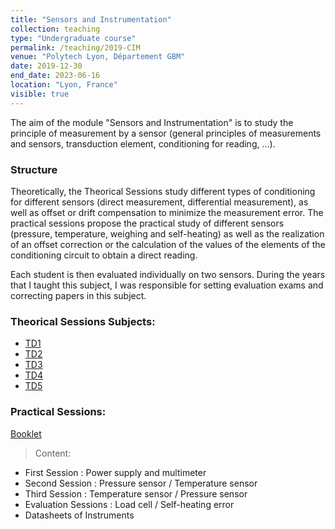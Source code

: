 ```yaml
---
title: "Sensors and Instrumentation"
collection: teaching
type: "Undergraduate course"
permalink: /teaching/2019-CIM
venue: "Polytech Lyon, Département GBM"
date: 2019-12-30
end_date: 2023-06-16
location: "Lyon, France"
visible: true
---
```


The aim of the module "Sensors and Instrumentation" is to study the principle of measurement by a sensor (general principles of measurements and sensors, transduction element, conditioning for reading, ...). 

### Structure
Theoretically, the Theorical Sessions study different types of conditioning for different sensors (direct measurement, differential measurement), as well as offset or drift compensation to minimize the measurement error. 
The practical sessions propose the practical study of different sensors (pressure, temperature, weighing and self-heating) as well as the realization of an offset correction or the calculation of the values of the elements of the conditioning circuit to obtain a direct reading. 

Each student is then evaluated individually on two sensors. 
During the years that I taught this subject, I was responsible for setting evaluation exams and correcting papers in this subject.

### Theorical Sessions Subjects:
* [TD1](https://agautheron.github.io/files/teaching/2019_CIM/TD1.pdf)
* [TD2](https://agautheron.github.io/files/teaching/2019_CIM/TD2.pdf)
* [TD3](https://agautheron.github.io/files/teaching/2019_CIM/TD3.pdf)
* [TD4](https://agautheron.github.io/files/teaching/2019_CIM/TD4.pdf)
* [TD5](https://agautheron.github.io/files/teaching/2019_CIM/TD5.pdf)

### Practical Sessions:
 [Booklet](https://agautheron.github.io/files/teaching/2019_CIM/FasciculeTPCIM3A.pdf)
 >Content:
 * First Session : Power supply and multimeter
 * Second Session : Pressure sensor / Temperature sensor
 * Third Session : Temperature sensor / Pressure sensor
 * Evaluation Sessions : Load cell / Self-heating error
 * Datasheets of Instruments
